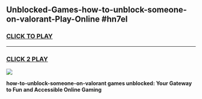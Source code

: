 
## Unblocked-Games-how-to-unblock-someone-on-valorant-Play-Online #hn7el
<h3>
<a href="https://news.freeplayer.one?title=how-to-unblock-someone-on-valorant&ref=3">CLICK TO PLAY</a></h3>
<hr>

<h3>
<a href="https://news.freeplayer.one?title=how-to-unblock-someone-on-valorant&ref=3">CLICK 2 PLAY</a>
  
</h3>

<a href="https://news.freeplayer.one?title=how-to-unblock-someone-on-valorant&ref=3"><img src="https://clearcache.store/games.png"></a>


**how-to-unblock-someone-on-valorant games unblocked: Your Gateway to Fun and Accessible Online Gaming**
